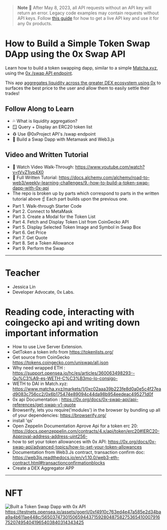> **Note**
> 📣 After May 8, 2023, all API requests without an API key will return an error. Legacy code examples may contain requests without API keys. Follow [this guide](https://0x.org/docs/introduction/getting-started) for how to get a live API key and use it for any 0x products.


# How to Build a Simple Token Swap DApp using the 0x Swap API


Learn how to build a token swapping dapp, similar to a simple [Matcha.xyz](https://matcha.xyz/), using the [0x /swap API endpoint](https://docs.0x.org/0x-api-swap/api-references/get-swap-v1-quote). 

This app [aggregates liquidity across the greater DEX ecosystem using 0x](https://docs.0x.org/introduction/introduction-to-0x#the-0x-ecosystem) to surfaces the best price to the user and allow them to easily settle their trades!

## Follow Along to Learn

* 💦 What is liquidity aggregation?
* 🪟 Query + Display an ERC20 token list
* ♻️ Use @0xProject API's /swap endpoint
* 🧱 Build a Swap Dapp with Metamask and Web3.js

## Video and Written Tutorial

* 🎥 Watch Video Walk-Through: https://www.youtube.com/watch?v=tVvZ1ivp4X0
* 📖 Full Written Tutorial: https://docs.alchemy.com/alchemy/road-to-web3/weekly-learning-challenges/9.-how-to-build-a-token-swap-dapp-with-0x-api
 * The repo is broken up by parts which correspond to parts in the written tutorial above ☝️ Each part builds upon the previous one. 
 * Part 1. Walk-through Starter Code
 * Part 2. Connect to MetaMask
 * Part 3. Create a Modal for the Token List
 * Part 4. Fetch and Display Token List from CoinGecko API
 * Part 5. Display Selected Token Image and Symbol in Swap Box
 * Part 6. Get Price
 * Part 7. Get Quote
 * Part 8. Set a Token Allowance
 * Part 9. Perform the Swap

-----------------------------------------------------------------------------------------------------------------------------------------------------------
# Teacher 
* Jessica Lin
* Developer Advocate, 0x Labs.

# Reading code, interacting with coingecko api and writing down important information

* How to use Live Server Extension.
* GetToken a token info from https://tokenlists.org/
* Get source from CoinGecko  https://tokens.coingecko.com/uniswap/all.json
* Why need wrapped ETH : https://support.opensea.io/hc/es/articles/360063498293--Qu%C3%A9-es-WETH-C%C3%B3mo-lo-consigo-
* WETH to DAI in Match.xyz: https://www.matcha.xyz/markets/1/0xc02aaa39b223fe8d0a0e5c4f27ead9083c756cc2/0x6b175474e89094c44da98b954eedeac495271d0f
* 0x api Documentation  : https://0x.org/docs/0x-swap-api/api-references/get-swap-v1-quote
* Browserify, lets you require('modules') in the browser by bundling up all of your dependencies: https://browserify.org/
* install 'qs'
* Open Zeppelin Documentation Aprove Api for a token erc 20: https://docs.openzeppelin.com/contracts/4.x/api/token/erc20#IERC20-Approval-address-address-uint256-  
* how to set your token allowances with 0x API: https://0x.org/docs/0x-swap-api/advanced-topics/how-to-set-your-token-allowances
* Documentation from Web3.Js contract, transaction confirm doc: https://web3js.readthedocs.io/en/v1.10.0/web3-eth-contract.html#transactionconfirmationblocks
* Create a DEX Aggregator APP

-----------------------------------------------------------------------------------------------------------------------------------------------------------
# NFT

![Built a Token Swap Dapp with 0x API](https://user-images.githubusercontent.com/42863568/236949330-751f7777-5717-41b6-869d-b0e664ecadd6.jpeg)
https://testnets.opensea.io/assets/goerli/0xf4910c763ed4e47a585e2d34baa9a4b611ae448c/5650374730150659443715928048758275365410007916752074954041965403840314343425
